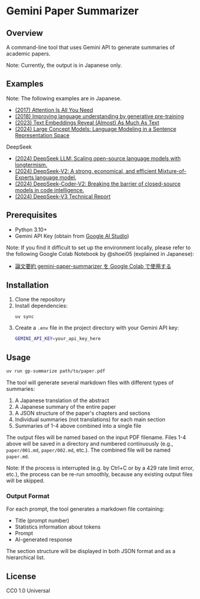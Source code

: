 # Gemini Paper Summarizer

## Overview

A command-line tool that uses Gemini API to generate summaries of academic papers.

Note: Currently, the output is in Japanese only.

## Examples

Note: The following examples are in Japanese.

- [(2017) Attention Is All You Need](https://7shi.hateblo.jp/entry/2025/01/04/204353)
- [(2018) Improving language understanding by generative pre-training](https://7shi.hateblo.jp/entry/2025/01/08/023518)
- [(2023) Text Embeddings Reveal (Almost) As Much As Text](https://7shi.hateblo.jp/entry/2025/01/05/203512)
- [(2024) Large Concept Models: Language Modeling in a Sentence Representation Space](https://7shi.hateblo.jp/entry/2025/01/04/232224)

DeepSeek

- [(2024) DeepSeek LLM: Scaling open-source language models with longtermism.](https://7shi.hateblo.jp/entry/2025/01/07/225023)
- [(2024) DeepSeek-V2: A strong, economical, and efficient Mixture-of-Experts language model.](https://7shi.hateblo.jp/entry/2025/01/07/234352)
- [(2024) DeepSeek-Coder-V2: Breaking the barrier of closed-source models in code intelligence.](https://7shi.hateblo.jp/entry/2025/01/07/235825)
- [(2024) DeepSeek-V3 Technical Report](https://7shi.hateblo.jp/entry/2025/01/08/000133)

## Prerequisites

- Python 3.10+
- Gemini API Key (obtain from [Google AI Studio](https://aistudio.google.com/))

Note: If you find it difficult to set up the environment locally, please refer to the following Google Colab Notebook by @shoei05 (explained in Japanese):

- [論文要約 gemini-paper-summarizer を Google Colab で使用する](https://colab.research.google.com/drive/1yj02UYLNjXvz4nInB5zGzvrcawaJ_Mua?usp=sharing)

## Installation

1. Clone the repository
2. Install dependencies:
   ```
   uv sync
   ```
3. Create a `.env` file in the project directory with your Gemini API key:
   ```bash
   GEMINI_API_KEY=your_api_key_here
   ```

## Usage

```bash
uv run gp-summarize path/to/paper.pdf
```

The tool will generate several markdown files with different types of summaries:

1. A Japanese translation of the abstract
2. A Japanese summary of the entire paper
3. A JSON structure of the paper's chapters and sections
4. Individual summaries (not translations) for each main section
5. Summaries of 1-4 above combined into a single file

The output files will be named based on the input PDF filename. Files 1-4 above will be saved in a directory and numbered continuously (e.g., `paper/001.md`, `paper/002.md`, etc.). The combined file will be named `paper.md`.

Note: If the process is interrupted (e.g. by Ctrl+C or by a 429 rate limit error, etc.), the process can be re-run smoothly, because any existing output files will be skipped.

### Output Format

For each prompt, the tool generates a markdown file containing:

- Title (prompt number)
- Statistics information about tokens
- Prompt
- AI-generated response

The section structure will be displayed in both JSON format and as a hierarchical list.

## License

CC0 1.0 Universal
